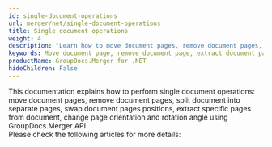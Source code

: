 ```yaml
---
id: single-document-operations
url: merger/net/single-document-operations
title: Single document operations
weight: 4
description: "Learn how to move document pages, remove document pages, split document into separate pages, swap document pages positions, extract specific pages from document, change page orientation and rotate page using GroupDocs.Merger."
keywords: Move document page, remove document page, extract document page, swap document pages, change page orientation, rotate pages
productName: GroupDocs.Merger for .NET
hideChildren: False
---
```

This documentation explains how to perform single document operations: move document pages, remove document pages, split document into separate pages, swap document pages positions, extract specific pages from document, change page orientation and rotation angle using GroupDocs.Merger API.  
Please check the following articles for more details:
